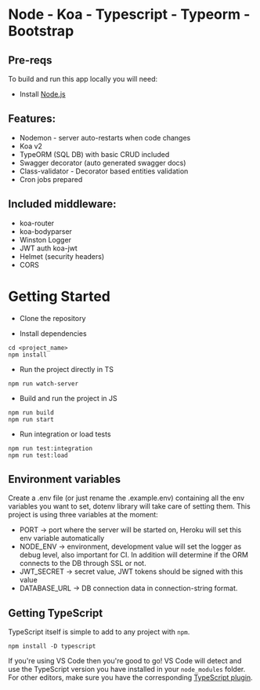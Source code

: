 # Node - Koa - Typescript - Typeorm - Bootstrap

## Pre-reqs

To build and run this app locally you will need:

- Install [Node.js](https://nodejs.org/en/)

## Features:

- Nodemon - server auto-restarts when code changes
- Koa v2
- TypeORM (SQL DB) with basic CRUD included
- Swagger decorator (auto generated swagger docs)
- Class-validator - Decorator based entities validation
- Cron jobs prepared

## Included middleware:

- koa-router
- koa-bodyparser
- Winston Logger
- JWT auth koa-jwt
- Helmet (security headers)
- CORS

# Getting Started

- Clone the repository

- Install dependencies

```
cd <project_name>
npm install
```

- Run the project directly in TS

```
npm run watch-server
```

- Build and run the project in JS

```
npm run build
npm run start
```

- Run integration or load tests

```
npm run test:integration
npm run test:load
```

## Environment variables

Create a .env file (or just rename the .example.env) containing all the env variables you want to set, dotenv library will take care of setting them. This project is using three variables at the moment:

- PORT -> port where the server will be started on, Heroku will set this env variable automatically
- NODE_ENV -> environment, development value will set the logger as debug level, also important for CI. In addition will determine if the ORM connects to the DB through SSL or not.
- JWT_SECRET -> secret value, JWT tokens should be signed with this value
- DATABASE_URL -> DB connection data in connection-string format.

## Getting TypeScript

TypeScript itself is simple to add to any project with `npm`.

```
npm install -D typescript
```

If you're using VS Code then you're good to go!
VS Code will detect and use the TypeScript version you have installed in your `node_modules` folder.
For other editors, make sure you have the corresponding [TypeScript plugin](http://www.typescriptlang.org/index.html#download-links).
